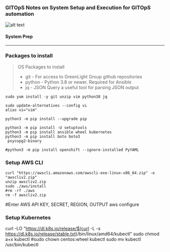 
### GITOpS Notes on System Setup and Execution for GITOpS automation
![alt text](https://assets.website-files.com/5ebcb9396faf10d8f7644479/5ed6a066891af295a039860f_GLGLogolrg-p-500.png "GreenLight Logo")
#### System Prep

---

### Packages to install
> OS Packages to install
> - git - For access to GreenLight Group github repositories
> - python - Python 3.8 or newer.  Required for Ansible
> - jq - JSON Query a useful tool for parsing JSON output

```
sudo yum install -y git unzip vim python38 jq

sudo update-alternatives --config vi
alias vi="vim"

python3 -m pip install --upgrade pip

python3 -m pip install -U setuptools
python3 -m pip install ansible wheel kubernetes
python3 -m pip install boto boto3
 psycopg2-binary 

#python3 -m pip install openshift --ignore-installed PyYAML
```

### Setup AWS CLI
```
curl "https://awscli.amazonaws.com/awscli-exe-linux-x86_64.zip" -o "awscliv2.zip"
unzip awscliv2.zip
sudo ./aws/install
#rm -rf ./aws
rm -f awscliv2.zip
```

#Enter AWS API KEY, SECRET, REGION, OUTPUT
aws configure

### Setup Kubernetes
curl -LO "https://dl.k8s.io/release/$(curl -L -s https://dl.k8s.io/release/stable.txt)/bin/linux/amd64/kubectl"
sudo chmod a+x kubectl
#sudo chown centos:wheel kubectl
sudo mv kubectl /usr/bin/kubectl

